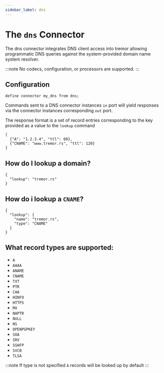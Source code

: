 ```yaml
---
sidebar_label: dns
---
```


# The `dns` Connector

The dns connector integrates DNS client access into tremor allowing programmatic DNS queries
against the system-provided domain name system  resolver.

:::note
No codecs, configuration, or processors are supported.
:::


## Configuration

```troy
define connector my_dns from dns;
```

Commands sent to a DNS connector instances `in` port will yield responses via the connector
instances corresponding `out` port.

The response format is a set of record entries corresponding to the key provided as a value to
the `lookup` command

```tremor
[
  {"A": "1.2.3.4", "ttl": 60},
  {"CNAME": "www.tremor.rs", "ttl": 120}
]
```

## How do I lookup a domain?

```tremor
{
  "lookup": "tremor.rs"
}
```

## How do i lookup a `CNAME`?

```tremor
{
  "lookup": {
    "name": "tremor.rs",
    "type": "CNAME"
  }
}
```

## What record types are supported:

* `A`
* `AAAA`
* `ANAME`
* `CNAME`
* `TXT`
* `PTR`
* `CAA`
* `HINFO`
* `HTTPS`
* `MX`
* `NAPTR`
* `NULL`
* `NS`
* `OPENPGPKEY`
* `SOA`
* `SRV`
* `SSHFP`
* `SVCB`
* `TLSA`

:::note
If type is not specified `A` records will be looked up by default
:::


